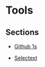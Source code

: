 # Tools

## Sections

- [Github 1s](https://github.com/GuillaumeFalourd/developers-tips-and-tricks-resources/tips-and-tricks/tools/github1s)

- [Selectext](https://github.com/GuillaumeFalourd/developers-tips-and-tricks-resources/tips-and-tricks/tools/selectext)
